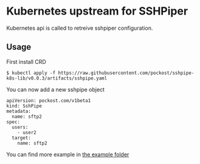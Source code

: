 # Kubernetes upstream for SSHPiper

Kubernetes api is called to retreive sshpiper configuration.

## Usage

First install CRD

```
$ kubectl apply -f https://raw.githubusercontent.com/pockost/sshpipe-k8s-lib/v0.0.3/artifacts/sshpipe.yaml
```

You can now add a new sshpipe object

```
apiVersion: pockost.com/v1beta1
kind: SshPipe
metadata:
  name: sftp2
spec:
  users:
    - user2
  target:
    name: sftp2
```

You can find more example in [the example folder](sshpiperd/kubernetes/example)
